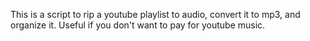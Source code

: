 This is a script to rip a youtube playlist to audio, convert it to mp3, and organize it. Useful if you don't want to pay for youtube music.
